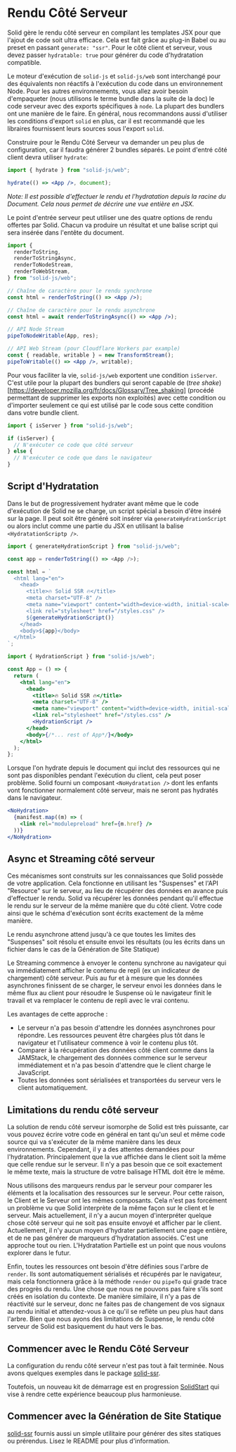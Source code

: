 # Rendu Côté Serveur

Solid gère le rendu côté serveur en compilant les templates JSX pour que l'ajout de code soit ultra efficace. Cela est fait grâce au plug-in Babel ou au preset en passant `generate: "ssr"`. Pour le côté client et serveur, vous devez passer `hydratable: true` pour générer du code d'hydratation compatible.

Le moteur d'exécution de `solid-js` et `solid-js/web` sont interchangé pour des équivalents non réactifs à l'exécution du code dans un environnement Node. Pour les autres environnements, vous allez avoir besoin d'empaqueter (nous utilisons le terme bundle dans la suite de la doc) le code serveur avec des exports spécifiques à `node`. La plupart des bundlers ont une manière de le faire. En général, nous recommandons aussi d'utiliser les conditions d'export `solid` en plus, car il est recommandé que les libraires fournissent leurs sources sous l'export `solid`.

Construire pour le Rendu Côté Serveur va demander un peu plus de configuration, car il faudra générer 2 bundles séparés. Le point d'entré côté client devra utiliser `hydrate`:

```jsx
import { hydrate } from "solid-js/web";

hydrate(() => <App />, document);
```

_Note: Il est possible d'effectuer le rendu et l'hydratation depuis la racine du Document. Cela nous permet de décrire une vue entière en JSX._

Le point d'entrée serveur peut utiliser une des quatre options de rendu offertes par Solid. Chacun va produire un résultat et une balise script qui sera insérée dans l'entête du document.

```jsx
import {
  renderToString,
  renderToStringAsync,
  renderToNodeStream,
  renderToWebStream,
} from "solid-js/web";

// Chaîne de caractère pour le rendu synchrone
const html = renderToString(() => <App />);

// Chaîne de caractère pour le rendu asynchrone
const html = await renderToStringAsync(() => <App />);

// API Node Stream
pipeToNodeWritable(App, res);

// API Web Stream (pour Cloudflare Workers par example)
const { readable, writable } = new TransformStream();
pipeToWritable(() => <App />, writable);
```

Pour vous faciliter la vie, `solid-js/web` exportent une condition `isServer`. C'est utile pour la plupart des bundlers qui seront capable de (_tree shake_)[https://developer.mozilla.org/fr/docs/Glossary/Tree_shaking] (procédé permettant de supprimer les exports non exploités) avec cette condition ou d'importer seulement ce qui est utilisé par le code sous cette condition dans votre bundle client.

```jsx
import { isServer } from "solid-js/web";

if (isServer) {
  // N'exécuter ce code que côté serveur
} else {
  // N'exécuter ce code que dans le navigateur
}
```

## Script d'Hydratation

Dans le but de progressivement hydrater avant même que le code d'exécution de Solid ne se charge, un script spécial a besoin d'être inséré sur la page. Il peut soit être généré soit insérer via `generateHydrationScript` ou alors inclut comme une partie du JSX en utilisant la balise `<HydratationScriptp />`.

```js
import { generateHydrationScript } from "solid-js/web";

const app = renderToString(() => <App />);

const html = `
  <html lang="en">
    <head>
      <title>🔥 Solid SSR 🔥</title>
      <meta charset="UTF-8" />
      <meta name="viewport" content="width=device-width, initial-scale=1.0" />
      <link rel="stylesheet" href="/styles.css" />
      ${generateHydrationScript()}
    </head>
    <body>${app}</body>
  </html>
`;
```

```jsx
import { HydrationScript } from "solid-js/web";

const App = () => {
  return (
    <html lang="en">
      <head>
        <title>🔥 Solid SSR 🔥</title>
        <meta charset="UTF-8" />
        <meta name="viewport" content="width=device-width, initial-scale=1.0" />
        <link rel="stylesheet" href="/styles.css" />
        <HydrationScript />
      </head>
      <body>{/*... rest of App*/}</body>
    </html>
  );
};
```

Lorsque l'on hydrate depuis le document qui inclut des ressources qui ne sont pas disponibles pendant l'exécution du client, cela peut poser problème. Solid fourni un composant `<NoHydratation />` dont les enfants vont fonctionner normalement côté serveur, mais ne seront pas hydratés dans le navigateur.

```jsx
<NoHydration>
  {manifest.map((m) => (
    <link rel="modulepreload" href={m.href} />
  ))}
</NoHydration>
```

## Async et Streaming côté serveur

Ces mécanismes sont construits sur les connaissances que Solid possède de votre application. Cela fonctionne en utilisant les "Suspenses" et l'API "Resource" sur le serveur, au lieu de récupérer des données en avance puis d'effectuer le rendu. Solid va récupérer les données pendant qu'il effectue le rendu sur le serveur de la même manière que du côté client. Votre code ainsi que le schéma d'exécution sont écrits exactement de la même manière.

Le rendu asynchrone attend jusqu'à ce que toutes les limites des "Suspenses" soit résolu et ensuite envoi les résultats (ou les écrits dans un fichier dans le cas de la Génération de Site Statique)

Le Streaming commence à envoyer le contenu synchrone au navigateur qui va immédiatement afficher le contenu de repli (ex un indicateur de chargement) côté serveur. Puis au fur et à mesure que les données asynchrones finissent de se charger, le serveur envoi les données dans le même flux au client pour résoudre le Suspense où le navigateur finit le travail et va remplacer le contenu de repli avec le vrai contenu.

Les avantages de cette approche :

- Le serveur n'a pas besoin d'attendre les données asynchrones pour répondre. Les ressources peuvent être chargées plus tôt dans le navigateur et l'utilisateur commence à voir le contenu plus tôt.
- Comparer à la récupération des données côté client comme dans la JAMStack, le chargement des données commence sur le serveur immédiatement et n'a pas besoin d'attendre que le client charge le JavaScript.
- Toutes les données sont sérialisées et transportées du serveur vers le client automatiquement.

## Limitations du rendu côté serveur

La solution de rendu côté serveur isomorphe de Solid est très puissante, car vous pouvez écrire votre code en général en tant qu'un seul et même code source qui va s'exécuter de la même manière dans les deux environnements. Cependant, il y a des attentes demandées pour l'hydratation. Principalement que la vue affichée dans le client soit la même que celle rendue sur le serveur. Il n'y a pas besoin que ce soit exactement le même texte, mais la structure de votre balisage HTML doit être le même.

Nous utilisons des marqueurs rendus par le serveur pour comparer les éléments et la localisation des ressources sur le serveur. Pour cette raison, le Client et le Serveur ont les mêmes composants. Cela n'est pas forcément un problème vu que Solid interprète de la même façon sur le client et le serveur. Mais actuellement, il n'y a aucun moyen d'interpréter quelque chose côté serveur qui ne soit pas ensuite envoyé et afficher par le client. Actuellement, il n'y aucun moyen d'hydrater partiellement une page entière, et de ne pas générer de marqueurs d'hydratation associés. C'est une approche tout ou rien. L'Hydratation Partielle est un point que nous voulons explorer dans le futur.

Enfin, toutes les ressources ont besoin d'être définies sous l'arbre de `render`. Ils sont automatiquement sérialisés et récupérés par le navigateur, mais cela fonctionnera grâce à la méthode `render` ou `pipeTo` qui grade trace des progrès du rendu. Une chose que nous ne pouvons pas faire s’ils sont créés en isolation du contexte. De manière similaire, il n'y a pas de réactivité sur le serveur, donc ne faites pas de changement de vos signaux au rendu initial et attendez-vous à ce qu'il se reflète un peu plus haut dans l'arbre. Bien que nous ayons des limitations de Suspense, le rendu côté serveur de Solid est basiquement du haut vers le bas.

## Commencer avec le Rendu Côté Serveur

La configuration du rendu côté serveur n'est pas tout à fait terminée. Nous avons quelques exemples dans le package [solid-ssr](https://github.com/solidjs/solid/blob/main/packages/solid-ssr).

Toutefois, un nouveau kit de démarrage est en progression [SolidStart](https://github.com/solidjs/solid-start) qui vise à rendre cette expérience beaucoup plus harmonieuse.

## Commencer avec la Génération de Site Statique

[solid-ssr](https://github.com/solidjs/solid/blob/main/packages/solid-ssr) fournis aussi un simple utilitaire pour générer des sites statiques ou prérendus. Lisez le README pour plus d'information.
